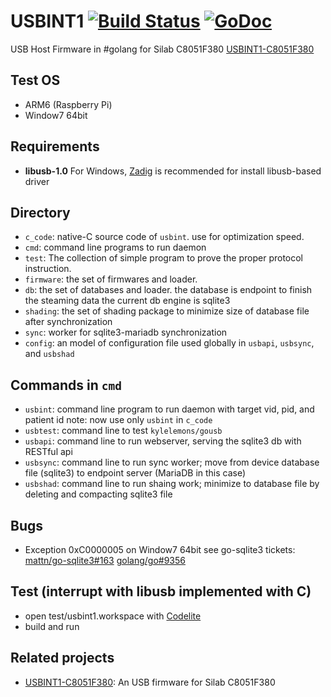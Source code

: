 # USBINT1 [![Build Status](https://travis-ci.org/nodtem66/USBINT1.svg)](https://travis-ci.org/nodtem66/USBINT1) [![GoDoc](http://godoc.org/github.com/nodtem66/USBINT1?status.png)](http://godoc.org/github.com/nodtem66/USBINT1)
USB Host Firmware in #golang for Silab C8051F380 [USBINT1-C8051F380](https://github.com/nodtem66/USBINT1-C8051F380)

## Test OS
* ARM6 (Raspberry Pi)
* Window7 64bit 

## Requirements
* **libusb-1.0**
  For Windows, [Zadig](http://zadig.akeo.ie/) is recommended for install libusb-based driver
  
## Directory
* `c_code`:
  native-C source code of `usbint`. use for optimization speed.
* `cmd`:
  command line programs to run daemon
* `test`: 
  The collection of simple program to prove the proper protocol instruction.
* `firmware`:
  the set of firmwares and loader.
* `db`:
  the set of databases and loader. the database is endpoint to finish the steaming data
  the current db engine is sqlite3
* `shading`:
  the set of shading package to minimize size of database file after synchronization
* `sync`:
  worker for sqlite3-mariadb synchronization
* `config`:
  an model of configuration file used globally in `usbapi`, `usbsync`, and `usbshad`

## Commands in `cmd`
* `usbint`:
   command line program to run daemon with target vid, pid, and patient id
   note: now use only `usbint` in `c_code`
* `usbtest`:
   command line to test `kylelemons/gousb`
* `usbapi`:
   command line to run webserver, serving the sqlite3 db with RESTful api
* `usbsync`:
   command line to run sync worker; move from device database file (sqlite3) to endpoint server (MariaDB in this case)
* `usbshad`:
   command line to run shaing work; minimize to database file by deleting and compacting sqlite3 file

## Bugs
*  Exception 0xC0000005 on Window7 64bit
   see go-sqlite3 tickets: [mattn/go-sqlite3#163](https://github.com/mattn/go-sqlite3/issues/163) [golang/go#9356](https://github.com/golang/go/issues/9356) 

## Test (interrupt with libusb implemented with C)
* open test/usbint1.workspace with [Codelite](http://codelite.org/) 
* build and run

## Related projects
* [USBINT1-C8051F380](https://github.com/nodtem66/USBINT1-C8051F380): An USB firmware for Silab C8051F380